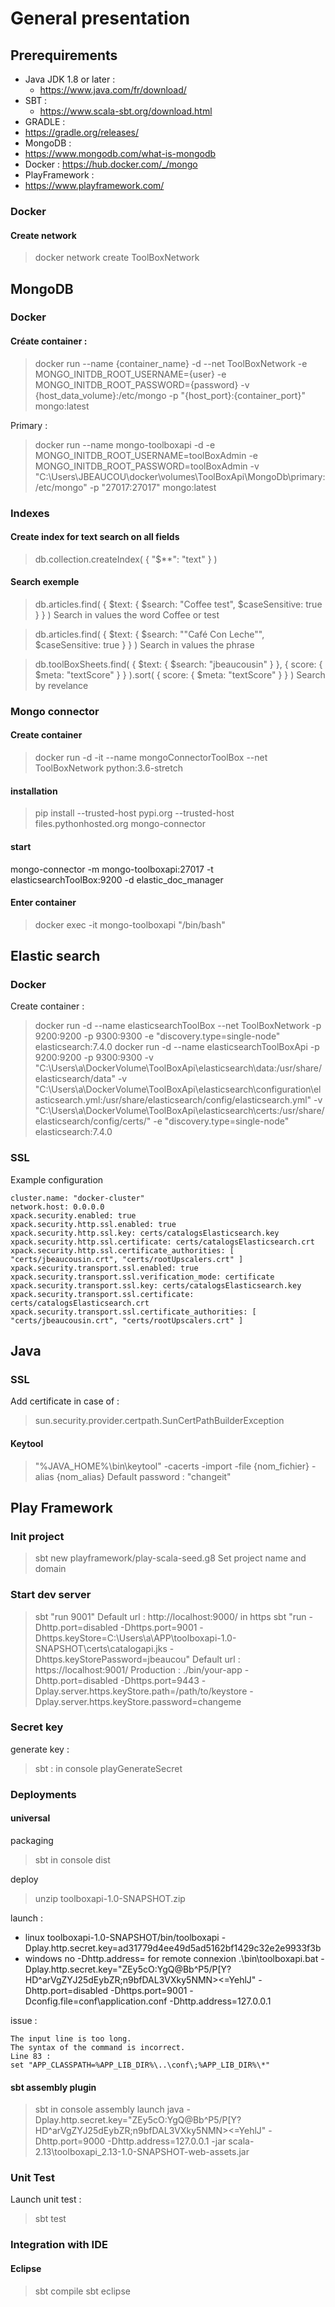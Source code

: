 # General presentation

## Prerequirements
* Java JDK 1.8 or later :
  * https://www.java.com/fr/download/
* SBT : 
  * https://www.scala-sbt.org/download.html
* GRADLE : 
 * https://gradle.org/releases/
* MongoDB : 
 * https://www.mongodb.com/what-is-mongodb
 * Docker : https://hub.docker.com/_/mongo
* PlayFramework :
 * https://www.playframework.com/ 

### Docker
#### Create network
> docker network create ToolBoxNetwork

## MongoDB
### Docker
#### Créate container :
> docker run --name {container_name} -d --net ToolBoxNetwork -e MONGO_INITDB_ROOT_USERNAME={user} -e MONGO_INITDB_ROOT_PASSWORD={password} -v {host_data_volume}:/etc/mongo -p "{host_port}:{container_port}" mongo:latest

Primary :
> docker run --name mongo-toolboxapi -d -e MONGO_INITDB_ROOT_USERNAME=toolBoxAdmin -e MONGO_INITDB_ROOT_PASSWORD=toolBoxAdmin -v "C:\Users\JBEAUCOU\docker\volumes\ToolBoxApi\MongoDb\primary:/etc/mongo" -p "27017:27017" mongo:latest

### Indexes
#### Create index for text search on all fields
> db.collection.createIndex( { "$**": "text" } )

#### Search exemple
> db.articles.find( { $text: { $search: "Coffee test", $caseSensitive: true } } )
Search in values the word Coffee or test

> db.articles.find( { $text: { $search: "\"Café Con Leche\"", $caseSensitive: true } } )
Search in values the phrase

> db.toolBoxSheets.find( { $text: { $search: "jbeaucousin" } }, { score: { $meta: "textScore" } } ).sort( { score: { $meta: "textScore" } } )
> Search by revelance

### Mongo connector
#### Create container
> docker run -d -it --name mongoConnectorToolBox --net ToolBoxNetwork python:3.6-stretch

#### installation
> pip install --trusted-host pypi.org --trusted-host files.pythonhosted.org mongo-connector

#### start
 mongo-connector -m mongo-toolboxapi:27017 -t elasticsearchToolBox:9200 -d elastic_doc_manager

#### Enter container
> docker exec -it mongo-toolboxapi "/bin/bash"

## Elastic search
### Docker 
Create container :
> docker run -d --name elasticsearchToolBox --net ToolBoxNetwork -p 9200:9200 -p 9300:9300 -e "discovery.type=single-node" elasticsearch:7.4.0
> docker run -d --name elasticsearchToolBoxApi -p 9200:9200 -p 9300:9300 -v "C:\Users\a\DockerVolume\ToolBoxApi\elasticsearch\data:/usr/share/elasticsearch/data" -v "C:\Users\a\DockerVolume\ToolBoxApi\elasticsearch\configuration\elasticsearch.yml:/usr/share/elasticsearch/config/elasticsearch.yml" -v "C:\Users\a\DockerVolume\ToolBoxApi\elasticsearch\certs\:/usr/share/elasticsearch/config/certs/" -e "discovery.type=single-node" elasticsearch:7.4.0

### SSL
Example configuration
```
cluster.name: "docker-cluster"
network.host: 0.0.0.0
xpack.security.enabled: true
xpack.security.http.ssl.enabled: true
xpack.security.http.ssl.key: certs/catalogsElasticsearch.key 
xpack.security.http.ssl.certificate: certs/catalogsElasticsearch.crt
xpack.security.http.ssl.certificate_authorities: [ "certs/jbeaucousin.crt", "certs/rootUpscalers.crt" ]
xpack.security.transport.ssl.enabled: true
xpack.security.transport.ssl.verification_mode: certificate 
xpack.security.transport.ssl.key: certs/catalogsElasticsearch.key 
xpack.security.transport.ssl.certificate: certs/catalogsElasticsearch.crt 
xpack.security.transport.ssl.certificate_authorities: [ "certs/jbeaucousin.crt", "certs/rootUpscalers.crt" ]
```

## Java
### SSL
Add certificate in case of :
> sun.security.provider.certpath.SunCertPathBuilderException

#### Keytool
> "%JAVA_HOME%\bin\keytool" -cacerts -import -file {nom_fichier} -alias {nom_alias}
Default password : "changeit"

## Play Framework
### Init project
> sbt new playframework/play-scala-seed.g8
Set project name and domain

### Start dev server
> sbt "run 9001"
Default url : http://localhost:9000/
in https
> sbt "run -Dhttp.port=disabled -Dhttps.port=9001 -Dhttps.keyStore=C:\Users\a\APP\toolboxapi-1.0-SNAPSHOT\certs\catalogapi.jks -Dhttps.keyStorePassword=jbeaucou"
Default url : https://localhost:9001/
Production :
> ./bin/your-app -Dhttp.port=disabled -Dhttps.port=9443 -Dplay.server.https.keyStore.path=/path/to/keystore -Dplay.server.https.keyStore.password=changeme

### Secret key
generate key :
> sbt :
in console
> playGenerateSecret

### Deployments
#### universal
packaging 
> sbt
in console
> dist

deploy
> unzip toolboxapi-1.0-SNAPSHOT.zip

launch :
 * linux
toolboxapi-1.0-SNAPSHOT/bin/toolboxapi -Dplay.http.secret.key=ad31779d4ee49d5ad5162bf1429c32e2e9933f3b
 * windows
no -Dhttp.address= for remote connexion
.\bin\toolboxapi.bat -Dplay.http.secret.key="ZEy5cO:YgQ@Bb^P5/P[Y?HD^arVgZYJ25dEybZR;n9bfDAL3VXky5NMN><=YehlJ" -Dhttp.port=disabled -Dhttps.port=9001 -Dconfig.file=conf\application.conf -Dhttp.address=127.0.0.1

issue :
```
The input line is too long.
The syntax of the command is incorrect.
Line 83 : 
set "APP_CLASSPATH=%APP_LIB_DIR%\..\conf\;%APP_LIB_DIR%\*"
```

#### sbt assembly plugin
> sbt
in console
> assembly
launch 
> java -Dplay.http.secret.key="ZEy5cO:YgQ@Bb^P5/P[Y?HD^arVgZYJ25dEybZR;n9bfDAL3VXky5NMN><=YehlJ" -Dhttp.port=9000 -Dhttp.address=127.0.0.1 -jar scala-2.13\toolboxapi_2.13-1.0-SNAPSHOT-web-assets.jar

### Unit Test
Launch unit test :
> sbt test

### Integration with IDE
#### Eclipse 
> sbt compile
> sbt eclipse
> 